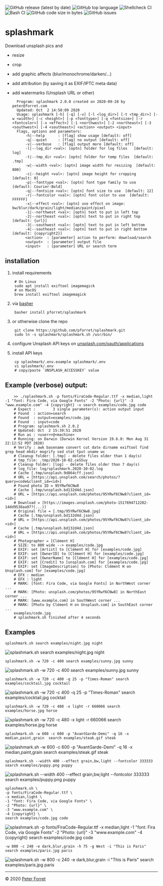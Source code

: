 ![GitHub release (latest by date)](https://img.shields.io/github/v/release/pforret/splashmark)
![GitHub top language](https://img.shields.io/github/languages/top/pforret/splashmark)
![Shellcheck CI](https://github.com/pforret/splashmark/workflows/Shellcheck%20CI/badge.svg) 
![Bash CI](https://github.com/pforret/splashmark/workflows/Bash%20CI/badge.svg)
![GitHub code size in bytes](https://img.shields.io/github/languages/code-size/pforret/splashmark)
![GitHub issues](https://img.shields.io/github/issues-raw/pforret/splashmark)

# splashmark

Download unsplash pics and
* resize
* crop
* add graphic affects (blur/monochrome/darken/...)
* add attribution (by saving it as EXIF/IPTC meta data)
* add watermarks (Unsplash URL or other)

        Program: splashmark 2.0.0 created on 2020-09-28 by peter@forret.com
        Updated: Oct  2 14:58:09 2020
        Usage: splashmark [-h] [-q] [-v] [-l <log_dir>] [-t <tmp_dir>] [-w <width>] [-c <height>] [-p <fonttype>] [-q <fontsize>] [-r <fontcolor>] [-x <effect>] [-1 <northwest>] [-2 <northeast>] [-3 <southwest>] [-4 <southeast>] <action> <output> <input>
        Flags, options and parameters:
            -h|--help      : [flag] show usage [default: off]
            -q|--quiet     : [flag] no output [default: off]
            -v|--verbose   : [flag] output more [default: off]
            -l|--log_dir <val>: [optn] folder for log files   [default: log]
            -t|--tmp_dir <val>: [optn] folder for temp files  [default: .tmp]
            -w|--width <val>: [optn] image width for resizing  [default: 800]
            -c|--height <val>: [optn] image height for cropping  [default: 0]
            -p|--fonttype <val>: [optn] font type family to use  [default: Courier-Bold]
            -q|--fontsize <val>: [optn] font size to use  [default: 12]
            -r|--fontcolor <val>: [optn] font color to use  [default: FFFFFF]
            -x|--effect <val>: [optn] use effect on image: bw/blur/dark/grain/light/median/paint/pixel
            -1|--northwest <val>: [optn] text to put in left top
            -2|--northeast <val>: [optn] text to put in right top  [default: {url}]
            -3|--southwest <val>: [optn] text to put in left bottom
            -4|--southeast <val>: [optn] text to put in right bottom  [default: {copyright2}]
            <action>  : [parameter] action to perform: download/search
            <output>  : [parameter] output file
            <input>   : [parameter] URL or search term      
       
## installation

1. install requirements

        # On Linux
        sudo apt install exiftool imagemagick
        # on MacOS
        brew install exiftool imagemagick

2. via [basher](https://github.com/basherpm/basher)

        basher install pforret/splashmark
        
2. or otherwise clone the repo

        git clone https://github.com/pforret/splashmark.git
        sudo ln -s splashmark/splashmark.sh /usr/bin/
        
3. configure Unsplash API keys on [unsplash.com/oauth/applications](https://unsplash.com/oauth/applications)

4. install API keys

        cp splashmark/.env.example splashmark/.env
        vi splashmark/.env
        # copy/paste `UNSPLASH_ACCESSKEY` value
 
## Example (verbose) output:

        >> ./splashmark.sh -p fonts/FiraCode-Regular.ttf -x median,light -1 "font: Fira Code, via Google Fonts" -2 "Photo: {url}" -3 "www.example.com" -4 {copyright} -v search examples/code.jpg code
        # Expect :        3 single parameter(s): action output input 
        # Found  : action=search 
        # Found  : output=examples/code.jpg 
        # Found  : input=code 
        # Program: splashmark.sh 2.0.2 
        # Updated: Oct  2 15:39:51 2020 
        # Run as : <user>>@<machine> 
        # Running: on Darwin (Darwin Kernel Version 19.6.0: Mon Aug 31 22:12:52 PDT 2020) 
        # Verify : awk basename convert cut date dirname exiftool find grep head mkdir mogrify sed stat tput uname wc  
        # Cleanup folder: [.tmp] - delete files older than 1 day(s) 
        # tmp_file: .tmp/2020-10-02.ceS5uy 
        # Cleanup folder: [log] - delete files older than 7 day(s) 
        # log_file: log/splashmark.2020-10-02.log 
        # Cache [.tmp/unsplash.9d864cff.json] 
        # URL = [https://api.unsplash.com/search/photos/?query=code&client_id=<id>] 
        # Found photo ID = 95YRwf6CNw8 
        # Cache [.tmp/unsplash.bd132d4d.json] 
        # URL = [https://api.unsplash.com/photos/95YRwf6CNw8?client_id=<id>] 
        # Download = [https://images.unsplash.com/photo-1517694712202-14dd9538aa97?(...)] 
        # Original file = [.tmp/95YRwf6CNw8.jpg] 
        # Cache [.tmp/unsplash.bd132d4d.json] 
        # URL = [https://api.unsplash.com/photos/95YRwf6CNw8?client_id=<id>] 
        # Cache [.tmp/unsplash.bd132d4d.json] 
        # URL = [https://api.unsplash.com/photos/95YRwf6CNw8?client_id=<id>] 
        # Photographer = [Clément H] 
        # SIZE: to 800 wide --> examples/code.jpg 
        # EXIF: set [Artist] to [Clément H] for [examples/code.jpg] 
        # EXIF: set [OwnerID] to [Clément H] for [examples/code.jpg] 
        # EXIF: set [OwnerName] to [Clément H] for [examples/code.jpg] 
        # EXIF: set [Credit] to [unsplash.com] for [examples/code.jpg] 
        # EXIF: set [ImageDescription] to [Photo: Clément H on Unsplash.com] for [examples/code.jpg] 
        # EFX : median 
        # EFX : light 
        # MARK: [font: Fira Code, via Google Fonts] in NorthWest corner ... 
        # MARK: [Photo: unsplash.com/photos/95YRwf6CNw8] in NorthEast corner ... 
        # MARK: [www.example.com] in SouthWest corner ... 
        # MARK: [Photo by Clément H on Unsplash.com] in SouthEast corner ... 
        examples/code.jpg
        # splashmark.sh finished after 4 seconds   

## Examples

    splashmark.sh search examples/night.jpg night
![splashmark.sh search examples/night.jpg night](examples/night.jpg)

    splashmark.sh -w 720 -c 400 search examples/sunny.jpg sunny
![splashmark.sh -w 720 -c 400 search examples/sunny.jpg sunny](examples/sunny.jpg)

    splashmark.sh -w 720 -c 400 -q 25 -p "Times-Roman" search examples/cocktail.jpg cocktail
![splashmark.sh -w 720 -c 400 -q 25 -p "Times-Roman" search examples/cocktail.jpg cocktail](examples/cocktail.jpg)

    splashmark.sh -w 720 -c 480 -x light -r 660066 search examples/horse.jpg horse
![splashmark.sh -w 720 -c 480 -x light -r 660066 search examples/horse.jpg horse](examples/horse.jpg)
    
    splashmark.sh -w 600 -c 600 -p "AvantGarde-Demi" -q 16 -x median,paint,grain  search examples/steak.gif steak
![splashmark.sh -w 600 -c 600 -p "AvantGarde-Demi" -q 16 -x median,paint,grain  search examples/steak.gif steak](examples/steak.gif)

    splashmark.sh --width 400 --effect grain,bw,light --fontcolor 333333 search examples/puppy.png puppy
![splashmark.sh --width 400 --effect grain,bw,light --fontcolor 333333 search examples/puppy.png puppy](examples/puppy.png)

    splashmark.sh \
    -p fonts/FiraCode-Regular.ttf \
    -x median,light \
    -1 "font: Fira Code, via Google Fonts" \
    -2 "Photo: {url}" \
    -3 "www.example.com" \
    -4 {copyright} \
    search examples/code.jpg code
![splashmark.sh -p fonts/FiraCode-Regular.ttf -x median,light -1 "font: Fira Code, via Google Fonts" -2 "Photo: {url}" -3 "www.example.com" -4 {copyright} search examples/code.jpg code](examples/code.jpg)

    -w 800 -c 240 -e dark,blur,grain -h 75 -g West -i "This is Paris" search examples/paris.jpg paris
![splashmark.sh -w 800 -c 240 -e dark,blur,grain -i "This is Paris" search examples/paris.jpg paris](examples/paris.jpg)
  
---

&copy; 2020 [Peter Forret](https://github.com/pforret)